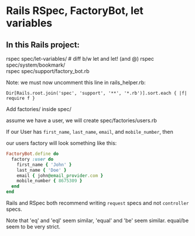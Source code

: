 Rails RSpec, FactoryBot, let variables
======================================

In this Rails project:
----------------------

rspec spec/let-variables/           # diff b/w let and let! (and @)
rspec spec/system/bookmark/             
rspec spec/support/factory_bot.rb

Note: we must now uncomment this line in rails_helper.rb:
 
    Dir[Rails.root.join('spec', 'support', '**', '*.rb')].sort.each { |f| require f }

Add factories/ inside spec/

assume we have a user, we will create spec/factories/users.rb


If our User has `first_name`, `last_name`, `email`, and `mobile_number`, then

our users factory will look something like this:

```ruby
FactoryBot.define do
  factory :user do
    first_name { 'John' }
    last_name { 'Doe' }
    email { john@email_provider.com }
    mobile_number { 8675309 }
  end
end
```

Rails and RSpec both recommend writing `request` specs and not `controller` specs.

Note that 'eq' and 'eql' seem similar, 'equal' and 'be' seem similar.
equal/be seem to be very strict.

